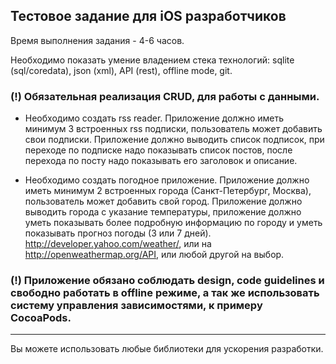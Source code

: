 ## Тестовое задание для iOS разработчиков ##
Время выполнения задания - 4-6 часов. 

Необходимо показать умение владением стека технологий: sqlite (sql/coredata), json (xml), API (rest), offline mode, git.

### (!) Обязательная реализация CRUD, для работы с данными.

- Необходимо создать rss reader.
  Приложение должно иметь минимум 3 встроенных rss подписки, пользователь может добавить свои подписки.
  Приложение должно выводить список подписок, при переходе по подписке надо показывать список постов, после перехода по посту надо показывать его заголовок и описание.
 
- Необходимо создать погодное приложение.
  Приложение должно иметь минимум 2 встроенных города (Санкт-Петербург, Москва), пользователь может добавить свой город.
  Приложение должно выводить города с указание температуры, приложение должно уметь показывать более подробную информацию по городу и уметь показывать прогноз погоды (3 или 7 дней).
  http://developer.yahoo.com/weather/, или на http://openweathermap.org/API, или любой другой на выбор.


### (!) Приложение обязано соблюдать design, code guidelines и свободно работать в offline режиме, а так же использовать систему управления зависимостями, к примеру CocoaPods.

----------
Вы можете использовать любые библиотеки для ускорения разработки.
